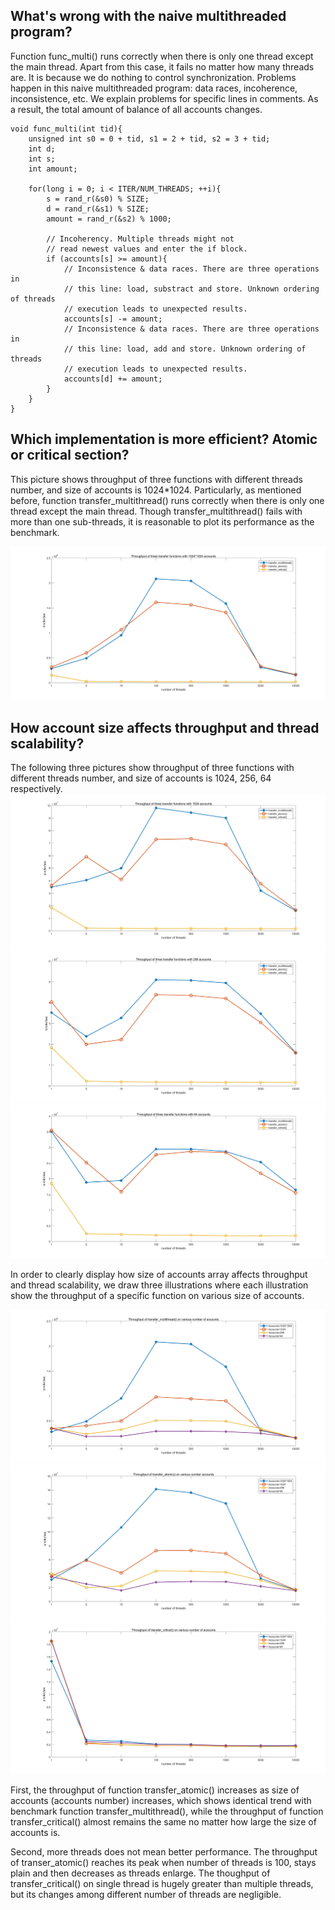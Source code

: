 ## What's wrong with the naive multithreaded program?
Function func_multi() runs correctly when there is only one thread except the main thread. Apart from this case, it fails no matter how many threads are. It is because we do nothing to control synchronization. Problems happen in this naive multithreaded program: data races, incoherence, inconsistence, etc. We explain problems for specific lines in comments. As a result, the total amount of balance of all accounts changes.


```
void func_multi(int tid){
    unsigned int s0 = 0 + tid, s1 = 2 + tid, s2 = 3 + tid;
    int d;
    int s;
    int amount;

    for(long i = 0; i < ITER/NUM_THREADS; ++i){
        s = rand_r(&s0) % SIZE;
        d = rand_r(&s1) % SIZE;
        amount = rand_r(&s2) % 1000;

        // Incoherency. Multiple threads might not 
        // read newest values and enter the if block.
        if (accounts[s] >= amount){ 
            // Inconsistence & data races. There are three operations in 
            // this line: load, substract and store. Unknown ordering of threads 
            // execution leads to unexpected results.  
            accounts[s] -= amount;
            // Inconsistence & data races. There are three operations in 
            // this line: load, add and store. Unknown ordering of threads 
            // execution leads to unexpected results.
            accounts[d] += amount;    
        }        
    }
}
```


## Which implementation is more efficient? Atomic or critical section?
This picture shows throughput of three functions with different threads number, and size of accounts is 1024*1024. Particularly, as mentioned before, function transfer_multithread() runs correctly when there is only one thread except the main thread. Though transfer_multithread() fails with more than one sub-threads, it is reasonable to plot its performance as the benchmark.

![](.\charts\10241024.jpg)


## How account size affects throughput and thread scalability?
The following three pictures show throughput of three functions with different threads number, and size of accounts is 1024, 256, 64 respectively.
![](.\charts\1024.jpg)
![](.\charts\256.jpg)
![](.\charts\64.jpg)


In order to clearly display how size of accounts array affects throughput and thread scalability, we draw three illustrations where each illustration show the throughput of a specific function on various size of accounts.

![](.\charts\multi.jpg)
![](.\charts\atomic.jpg)
![](.\charts\critical.jpg)

First, the throughput of function transfer_atomic() increases as size of accounts (accounts number) increases, which shows identical trend with benchmark function transfer_multithread(), while the throughput of function transfer_critical() almost remains the same no matter how large the size of accounts is.

Second, more threads does not mean better performance. The throughput of transer_atomic() reaches its peak when number of threads is 100, stays plain and then decreases as threads enlarge. The thoughput of transfer_critical() on single thread is hugely greater than multiple threads, but its changes among different number of threads are negligible.

